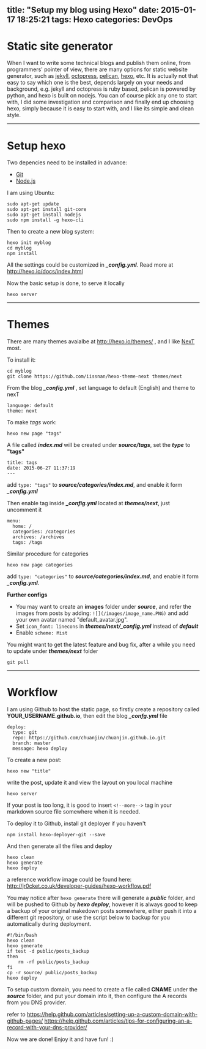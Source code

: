 title: "Setup my blog using Hexo"
date: 2015-01-17 18:25:21
tags: Hexo
categories: DevOps
---


# Static site generator

When I want to write some technical blogs and publish them online, from programmers' pointer of view, there are many options for static website generator, such as [jekyll](http://jekyllrb.com/), [octopress](http://octopress.org/), [pelican](http://blog.getpelican.com/), [hexo](http://hexo.io/), etc. It is actually not that easy to say which one is the best, depends largely on your needs and background, e.g. jekyll and octopress is ruby based, pelican is powered by python, and hexo is built on nodejs. You can of course pick any one to start with, I did some investigation and comparison and finally end up choosing hexo, simply because it is easy to start with, and I like its simple and clean style.

----------

# Setup hexo

Two depencies need to be installed in advance:
 - [Git](http://git-scm.com/)
 - [Node.js](https://nodejs.org/)

<!--more-->

I am using Ubuntu:

    sudo apt-get update
    sudo apt-get install git-core
    sudo apt-get install nodejs
    sudo npm install -g hexo-cli

Then to create a new blog system:

    hexo init myblog
    cd myblog
    npm install

All the settings could be customized in ***_config.yml***.  Read more at http://hexo.io/docs/index.html

Now the basic setup is done, to serve it locally

    hexo server

----------

# Themes

There are many themes avaialbe at http://hexo.io/themes/ ,  and I like [NexT](https://github.com/iissnan/hexo-theme-next) most.

To install it:

    cd myblog
    git clone https://github.com/iissnan/hexo-theme-next themes/next


From the blog ***_config.yml*** , set language to default (English) and theme to nexT

    language: default
    theme: next

To make *tags* work:

    hexo new page "tags"

A file called ***index.md*** will be created under ***source/tags***, set the ***type*** to **"tags"**

    title: tags
    date: 2015-06-27 11:37:19
    ---

add `type: "tags"` to ***source/categories/index.md***, and enable it form ***_config.yml***


Then enable tag inside ***_config.yml*** located at ***themes/next***, just uncomment it

    menu:
      home: /
      categories: /categories
      archives: /archives
      tags: /tags

Similar procedure for categories

    hexo new page categories

add `type: "categories"` to ***source/categories/index.md***, and enable it form ***_config.yml***.


**Further configs**

 - You may want to create an **images** folder under ***source***, and refer the images from posts by adding: `![](/images/image_name.PNG)` and add your own avatar named "default_avatar.jpg".
 - Set `icon_font: linecons` in ***themes/next/_config.yml*** instead of ***default***
 - Enable `scheme: Mist`


You might want to get the latest feature and bug fix, after a while you need to update under ***themes/next*** folder

    git pull


----------


# Workflow

I am using Github to host the static page, so firstly create a repository called **YOUR_USERNAME.github.io**, then edit the blog ***_confg.yml*** file

    deploy:
      type: git
      repo: https://github.com/chuanjin/chuanjin.github.io.git
      branch: master
      message: hexo deploy

To create a new post:

    hexo new "title"
write the post, update it and view the layout on you local machine

    hexo server

If your post is too long, it is good to insert `<!--more-->` tag in your markdown source file somewhere when it is needed.

To deploy it to Github, install git deployer if you haven't

    npm install hexo-deployer-git --save

And then generate all the files and deploy

    hexo clean
    hexo generate
    hexo deploy

a reference workflow image could be found here: http://jr0cket.co.uk/developer-guides/hexo-workflow.pdf

You may notice after `hexo generate` there will generate a ***public*** folder, and will be pushed to Github by ***hexo deploy***, however it is always good to keep a backup of your original makedown posts somewhere, either push it into a different git repository, or use the script below to backup for you automatically during  deployment.

    #!/bin/bash
    hexo clean
    hexo generate
    if test -d public/posts_backup
    then
        rm -rf public/posts_backup
    fi
    cp -r source/ public/posts_backup
    hexo deploy

To setup custom domain, you need to create a file called **CNAME** under the ***source*** folder, and put your domain into it, then configure the A records from you DNS provider.

refer to
https://help.github.com/articles/setting-up-a-custom-domain-with-github-pages/
https://help.github.com/articles/tips-for-configuring-an-a-record-with-your-dns-provider/


Now we are done! Enjoy it and have fun! :)
